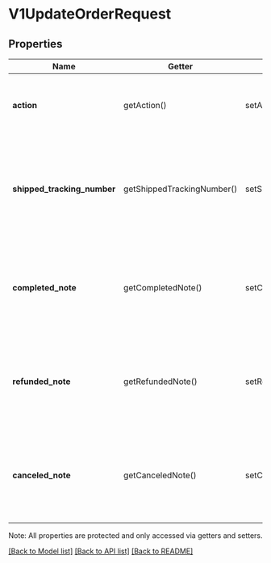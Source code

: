 # V1UpdateOrderRequest

## Properties
Name | Getter | Setter | Type | Description | Notes
------------ | ------------- | ------------- | ------------- | ------------- | -------------
**action** | getAction() | setAction($value) | **string** | The action to perform on the order (COMPLETE, CANCEL, or REFUND). | 
**shipped_tracking_number** | getShippedTrackingNumber() | setShippedTrackingNumber($value) | **string** | The tracking number of the shipment associated with the order. Only valid if action is COMPLETE. | [optional] 
**completed_note** | getCompletedNote() | setCompletedNote($value) | **string** | A merchant-specified note about the completion of the order. Only valid if action is COMPLETE. | [optional] 
**refunded_note** | getRefundedNote() | setRefundedNote($value) | **string** | A merchant-specified note about the refunding of the order. Only valid if action is REFUND. | [optional] 
**canceled_note** | getCanceledNote() | setCanceledNote($value) | **string** | A merchant-specified note about the canceling of the order. Only valid if action is CANCEL. | [optional] 

Note: All properties are protected and only accessed via getters and setters.

[[Back to Model list]](../README.md#documentation-for-models) [[Back to API list]](../README.md#documentation-for-api-endpoints) [[Back to README]](../README.md)

